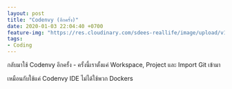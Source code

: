 ```yaml
---
layout: post
title: "Codenvy (อีกครั้ง)"
date: 2020-01-03 22:04:40 +0700
feature-img: "https://res.cloudinary.com/sdees-reallife/image/upload/v1555658919/sample_feature_img.png"
tags:
- Coding
---
```

กลับมาใช้ Codenvy อีกครั้ง - ครั้งนี้เราตั้งแค่ Workspace, Project และ Import Git เข้ามา

<i class="fa fa-child" style="color:plum"></i>

เหมือนกับใช้แค่ Codenvy IDE ไม่ได้ใช้พวก Dockers